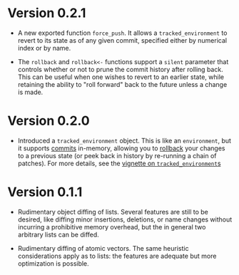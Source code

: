 # Version 0.2.1

* A new exported function `force_push`. It allows a `tracked_environment` to revert
  to its state as of any given commit, specified either by numerical index or by name.

* The `rollback` and `rollback<-` functions support a `silent` parameter that
  controls whether or not to prune the commit history after rolling back.
  This can be useful when one wishes to revert to an earlier state, while 
  retaining the ability to "roll forward" back to the future unless a
  change is made.

# Version 0.2.0

* Introduced a `tracked_environment` object. This is like an `environment`,
  but it supports [commits](R/tracked_environment.R#L78) in-memory,
  allowing you to [rollback](R/tracked_environment.R#L107) your changes to
  a previous state (or peek back in history by re-running a chain of patches).
  For more details, see the [vignette on `tracked_environment`s](vignettes/tracked_environment.Rmd)

# Version 0.1.1

* Rudimentary object diffing of lists. Several features are still to be
  desired, like diffing minor insertions, deletions, or name changes
  without incurring a prohibitive memory overhead, but the in general
  two arbitrary lists can be diffed. 

* Rudimentary diffing of atomic vectors. The same heuristic considerations
  apply as to lists: the features are adequate but more optimization is possible.

